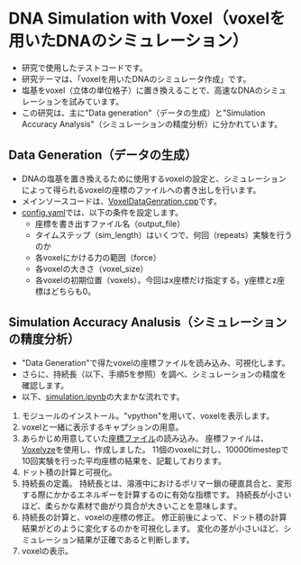 # DNA Simulation with Voxel（voxelを用いたDNAのシミュレーション）
- 研究で使用したテストコードです。
- 研究テーマは、「voxelを用いたDNAのシミュレータ作成」です。
- 塩基をvoxel（立体の単位格子）に置き換えることで、高速なDNAのシミュレーションを試みています。
- この研究は、主に"Data generation"（データの生成）と"Simulation Accuracy Analysis"（シミュレーションの精度分析）に分かれています。
## Data Generation（データの生成）
- DNAの塩基を置き換えるために使用するvoxelの設定と、シミュレーションによって得られるvoxelの座標のファイルへの書き出しを行います。
- メインソースコードは、[VoxelDataGenration.cpp](https://github.com/nanami-7020/DNA-simulation-with-Voxel/blob/master/VoxelDataGeneration.cpp)です。
- [config.yaml](https://github.com/nanami-7020/DNA-simulation-with-Voxel/blob/master/config.yaml)では、以下の条件を設定します。
  - 座標を書き出すファイル名（output_file）
  - タイムステップ（sim_length）はいくつで、何回（repeats）実験を行うのか
  - 各voxelにかける力の範囲（force）
  - 各voxelの大きさ（voxel_size）
  - 各voxelの初期位置（voxels）。今回はx座標だけ指定する。y座標とz座標はどちらも0。
## Simulation Accuracy Analusis（シミュレーションの精度分析）
- "Data Generation"で得たvoxelの座標ファイルを読み込み、可視化します。
- さらに、持続長（以下、手順5を参照）を調べ、シミュレーションの精度を確認します。
- 以下、[simulation.ipynb](https://github.com/nanami-7020/DNA-simulation-with-Voxel/blob/master/simulation.ipynb)の大まかな流れです。
1. モジュールのインストール。"vpython"を用いて、voxelを表示します。
2. voxelと一緒に表示するキャプションの用意。
3. あらかじめ用意していた[座標ファイル](https://github.com/nanami-7020/DNA-simulation-with-Voxel/blob/master/my_output.txt)の読み込み。  座標ファイルは、[Voxelyze](https://github.com/jonhiller/Voxelyze)を使用し、作成しました。  11個のvoxelに対し、10000timestepで10回実験を行った平均座標の結果を、記載しております。
4. ドット積の計算と可視化。
5. 持続長の定義。  持続長とは、溶液中におけるポリマー鎖の硬直具合と、変形する際にかかるエネルギーを計算するのに有効な指標です。  持続長が小さいほど、柔らかな素材で曲がり具合が大きいことを意味します。
6. 持続長の計算と、voxelの座標の修正。  修正前後によって、ドット積の計算結果がどのように変化するのかを可視化します。  変化の差が小さいほど、シミュレーション結果が正確であると判断します。
7. voxelの表示。
